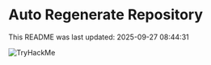 # Auto Regenerate Repository

This README was last updated: 2025-09-27 08:44:31

 ![TryHackMe](https://tryhackme.com/badge/533634)
